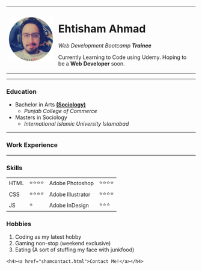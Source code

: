 <!DOCTYPE html>
<html lang="en">

<head>
    <meta charset="UTF-8">
    <meta name="viewport" content="width=device-width, initial-scale=1.0">
    <title>My HTML Project Site</title>
</head>

<body>
    <table cellspacing="20px">
        <tr>
            <td>
                <img width="200px" src="profile photo circle.png" alt="Ehtisham's profile photo"></td>
            <td>
                <h1>Ehtisham Ahmad</h1>
                <p><em>Web Development Bootcamp <strong>Trainee</strong></em></p>
                <p>Currently Learning to Code using Udemy. Hoping to be a <strong>Web Developer</strong> soon.</p>
            </td>
        </tr>
    </table>
    <hr>
    <h3>Education</h3>
    <ul>
        <li>Bachelor in Arts <strong><a href="http://pu.edu.pk/home/subdepartment/20">(Sociology)</a></strong>
            <ul>
                <li><em>Punjab College of Commerce</em></li>
            </ul>
        <li>Masters in Sociology
            <ul>
                <li><em>International Islamic University Islamabad</em></li>
            </ul>
        </li>
    </ul>
    <hr>
    <h3>Work Experience</h3>
    <hr>
    <h3>Skills</h3>
    <table cellspacing="5px">
        <tr>
            <tbody>
                <tr>
                    <td>HTML</td>
                    <td>&#11088;&#11088;&#11088;&#11088;</td>
                    <td>Adobe Photoshop</td>
                    <td>&#11088;&#11088;&#11088;&#11088;</td>
                </tr>
                <tr>
                    <td>CSS</td>
                    <td>&#11088;&#11088;&#11088;&#11088;</td>
                    <td>Adobe Illustrator</td>
                    <td>&#11088;&#11088;&#11088;&#11088;</td>
                </tr>
                <tr>
                    <td>JS</td>
                    <td>&#11088;</td>
                    <td>Adobe InDesign</td>
                    <td>&#11088;&#11088;&#11088;</td>
                </tr>
            </tbody>
        </tr>
    </table>
    <h3>Hobbies</h3>
    <ol>
        <li>Coding as my latest hobby</li>
        <li>Gaming non-stop (weekend exclusive)</li>
        <li>Eating (A sort of stuffing my face with junkfood)</li>
    </ol>

    <h4><a href="shamcontact.html">Contact Me!</a></h4>
</body>

</html>